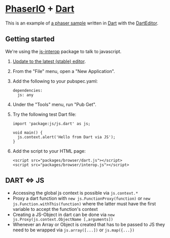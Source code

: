 [PhaserIO][5] + [Dart][3]
===========================

This is an example of [a phaser sample][1] written in [Dart][3] with the [DartEditor][2].

Getting started
---------------
We're using the [js-interop][4] package to talk to javascript.

1.  [Update to the latest (stable) editor][2].

2.  From the "File" menu, open a "New Application".

3.  Add the following to your pubspec.yaml:

        dependencies:
          js: any

4.  Under the "Tools" menu, run "Pub Get".
5.  Try the following test Dart file:

        import 'package:js/js.dart' as js;
        
        void main() {
          js.context.alert('Hello from Dart via JS');
        }
        
6.  Add the script to your HTML page:

        <script src="packages/browser/dart.js"></script>
        <script src="packages/browser/interop.js"></script> 

DART <=> JS
-----------

* Accessing the global js context is possible via `js.context.*`
* Proxy a dart function with `new js.FunctionProxy(function)` or `new js.Function.withThis(function)` where the latter must have the first variable to accept the function's context
* Creating a JS-Object in dart can be done via `new js.Proxy(js.context.ObjectName [,arguments])`
*  Whenever an Array or Object is created that has to be passed to JS they need to be wrapped via `js.array([...])` or `js.map({...})`


  [1]: http://gametest.mobi/phaser/examples/_site/view_full.html?d=filters&f=checker+wave.js&t=checker%20wave
  [2]: https://www.dartlang.org/tools/editor
  [3]: https://www.dartlang.org
  [4]: https://github.com/dart-lang/js-interop
  [5]: http://phaser.io/
